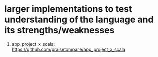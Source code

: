 # larger implementations to test understanding of the language and its strengths/weaknesses

1. app_project_x_scala: https://github.com/praisetompane/app_project_x_scala